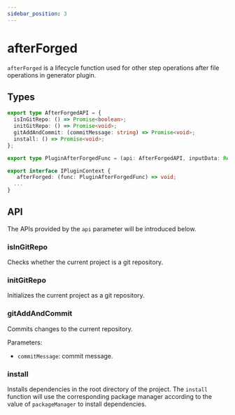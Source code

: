 ```yaml
---
sidebar_position: 3
---
```


# afterForged

`afterForged` is a lifecycle function used for other step operations after file operations in generator plugin.

## Types

```ts
export type AfterForgedAPI = {
  isInGitRepo: () => Promise<boolean>;
  initGitRepo: () => Promise<void>;
  gitAddAndCommit: (commitMessage: string) => Promise<void>;
  install: () => Promise<void>;
};

export type PluginAfterForgedFunc = (api: AfterForgedAPI, inputData: Record<string, unknown>) => Promise<void>;

export interface IPluginContext {
   afterForged: (func: PluginAfterForgedFunc) => void;
  ...
}
```

## API

The APIs provided by the `api` parameter will be introduced below.

### isInGitRepo

Checks whether the current project is a git repository.

### initGitRepo

Initializes the current project as a git repository.

### gitAddAndCommit

Commits changes to the current repository.

Parameters:

- `commitMessage`: commit message.

### install

Installs dependencies in the root directory of the project. The `install` function will use the corresponding package manager according to the value of `packageManager` to install dependencies.
